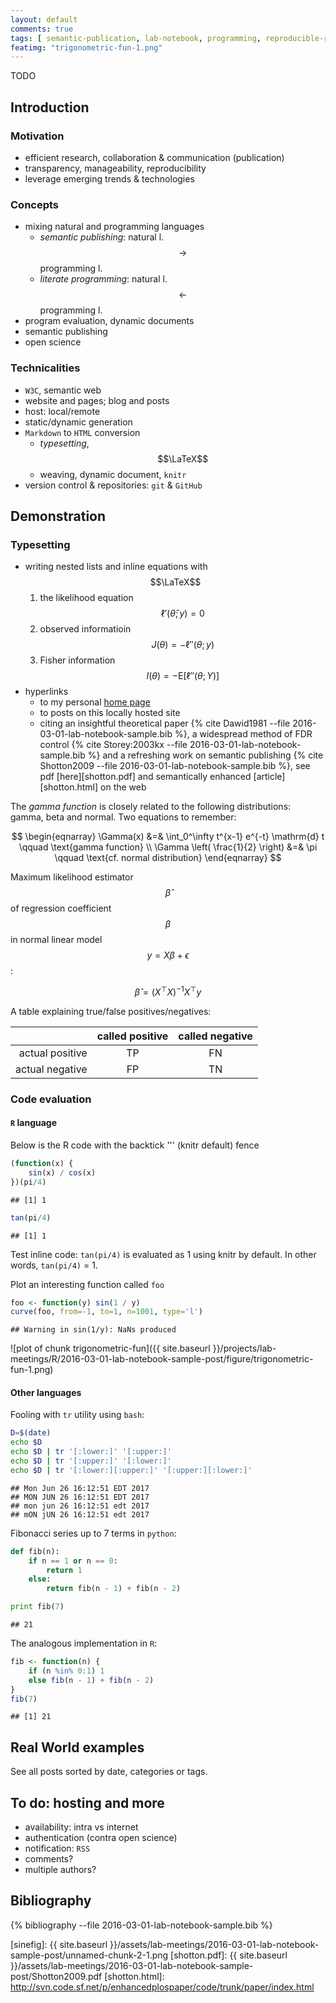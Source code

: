 ```yaml
---
layout: default
comments: true
tags: [ semantic-publication, lab-notebook, programming, reproducible-research ]
featimg: "trigonometric-fun-1.png"
---
```


TODO

## Introduction

### Motivation

* efficient research, collaboration & communication (publication)
* transparency, manageability, reproducibility
* leverage emerging trends & technologies

### Concepts

* mixing natural and programming languages
    * *semantic publishing*: natural l. $$ \rightarrow $$ programming l.
    * *literate programming*: natural l. $$ \leftarrow $$ programming l.
* program evaluation, dynamic documents
* semantic publishing
* open science

### Technicalities

* `W3C`, semantic web
* website and pages; blog and posts
* host: local/remote
* static/dynamic generation
* `Markdown` to `HTML` conversion
    * *typesetting*, $$\LaTeX$$
    * weaving, dynamic document, `knitr`
* version control & repositories: `git` & `GitHub`

## Demonstration

### Typesetting

* writing nested lists and inline equations with $$\LaTeX$$
  1. the likelihood equation $$\ell'(\hat{\theta}; y)=0$$
  2. observed informatioin $$J(\theta) = - \ell''(\theta; y)$$
  2. Fisher information $$I(\theta) = - \mathrm{E}[ \ell''(\theta; Y) ]$$
* hyperlinks
    * to my personal [home page][my website]
    * to posts on this locally hosted site
    * citing an insightful theoretical paper {% cite Dawid1981 --file 2016-03-01-lab-notebook-sample.bib %}, a widespread method of FDR control {% cite Storey:2003kx --file 2016-03-01-lab-notebook-sample.bib %} and a refreshing work on semantic publishing {% cite Shotton2009 --file 2016-03-01-lab-notebook-sample.bib %}, see pdf [here][shotton.pdf] and semantically enhanced [article][shotton.html] on the web

The *gamma function* is closely related to the following distributions: gamma, beta and normal.  Two equations to remember:

$$
\begin{eqnarray}
\Gamma(x) &=& \int_0^\infty t^{x-1} e^{-t} \mathrm{d} t \qquad \text{gamma function} \\
\Gamma \left( \frac{1}{2} \right) &=& \pi \qquad \text{cf. normal distribution}
\end{eqnarray}
$$

Maximum likelihood estimator $$\hat{\beta}$$ of regression coefficient $$\beta$$ in normal linear model $$y = X \beta + \epsilon$$:

$$
\begin{equation}
\hat{\beta} = (X^\top X)^{-1} X^\top y
\end{equation}
$$

A table explaining true/false positives/negatives:

|                 | called positive | called negative |
| ---------------:|:---------------:|:---------------:|
| actual positive |       TP        |       FN        |
| actual negative |       FP        |       TN        |

### Code evaluation

#### `R` language

Below is the R code with the backtick '\'' (knitr default) fence



```r
(function(x) {
    sin(x) / cos(x)
})(pi/4)
```

```
## [1] 1
```


```r
tan(pi/4)
```

```
## [1] 1
```

Test inline code: `tan(pi/4)` is evaluated as 1 using knitr by default.  In other words, `tan(pi/4)` = 1.

Plot an interesting function called `foo`


```r
foo <- function(y) sin(1 / y)
curve(foo, from=-1, to=1, n=1001, type='l')
```

```
## Warning in sin(1/y): NaNs produced
```

![plot of chunk trigonometric-fun]({{ site.baseurl }}/projects/lab-meetings/R/2016-03-01-lab-notebook-sample-post/figure/trigonometric-fun-1.png)

#### Other languages

Fooling with `tr` utility using `bash`:



```bash
D=$(date)
echo $D
echo $D | tr '[:lower:]' '[:upper:]'
echo $D | tr '[:upper:]' '[:lower:]'
echo $D | tr '[:lower:][:upper:]' '[:upper:][:lower:]'
```

```
## Mon Jun 26 16:12:51 EDT 2017
## MON JUN 26 16:12:51 EDT 2017
## mon jun 26 16:12:51 edt 2017
## mON jUN 26 16:12:51 edt 2017
```

Fibonacci series up to 7 terms in `python`:



```python
def fib(n):
    if n == 1 or n == 0:
        return 1
    else:
        return fib(n - 1) + fib(n - 2)

print fib(7)
```

```
## 21
```

The analogous implementation in `R`:



```r
fib <- function(n) {
    if (n %in% 0:1) 1
    else fib(n - 1) + fib(n - 2)
}
fib(7)
```

```
## [1] 21
```


## Real World examples

See all posts sorted by date, categories or tags.

## To do: hosting and more

* availability: intra vs internet
* authentication (contra open science)
* notification: `RSS`
* comments?
* multiple authors?

## Bibliography

{% bibliography --file 2016-03-01-lab-notebook-sample.bib %}

[my website]: http://attilagk.com
[sinefig]: {{ site.baseurl }}/assets/lab-meetings/2016-03-01-lab-notebook-sample-post/unnamed-chunk-2-1.png
[shotton.pdf]: {{ site.baseurl }}/assets/lab-meetings/2016-03-01-lab-notebook-sample-post/Shotton2009.pdf
[shotton.html]: http://svn.code.sf.net/p/enhancedplospaper/code/trunk/paper/index.html
<!-- MathJax scripts -->
<script type="text/javascript" src="https://cdn.mathjax.org/mathjax/latest/MathJax.js?config=TeX-AMS-MML_HTMLorMML"></script>
